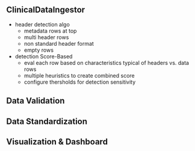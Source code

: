 ## ClinicalDataIngestor

- header detection algo
  - metadata rows at top
  - multi header rows
  - non standard header format
  - empty rows
- detection Score-Based
  - eval each row based on characteristics typical of headers vs. data rows
  - multiple heuristics to create combined score
  - configure thersholds for detection sensitivity

## Data Validation

## Data Standardization

## Visualization & Dashboard
